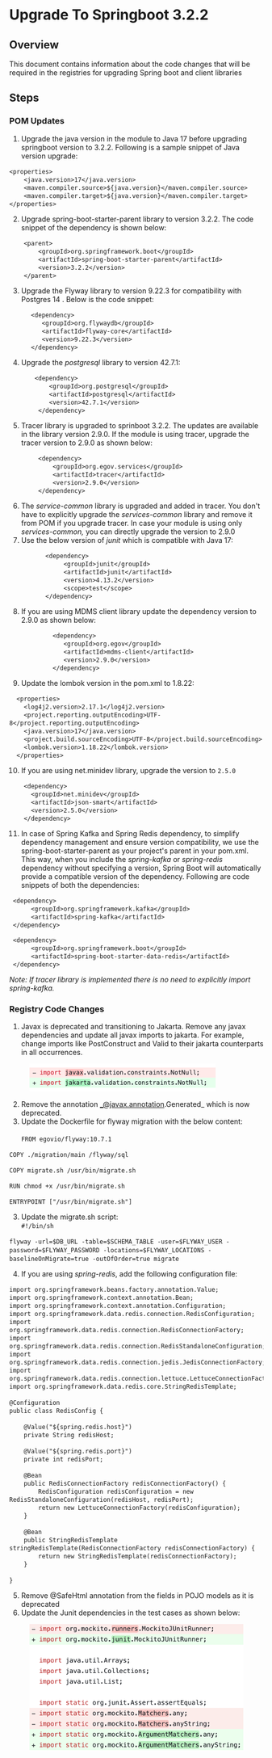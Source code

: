 # Upgrade To Springboot 3.2.2

## Overview

This document contains information about the code changes that will be required in the registries for upgrading Spring boot and client libraries

## Steps

### POM Updates

1. Upgrade the java version in the module to Java 17 before upgrading springboot version to 3.2.2. Following is a sample snippet of Java version upgrade:

```
<properties>
    <java.version>17</java.version>
    <maven.compiler.source>${java.version}</maven.compiler.source>
    <maven.compiler.target>${java.version}</maven.compiler.target>
</properties>
```

2. Upgrade spring-boot-starter-parent library to version 3.2.2. The code snippet of the dependency is shown below:

```
    <parent>
        <groupId>org.springframework.boot</groupId>
        <artifactId>spring-boot-starter-parent</artifactId>
        <version>3.2.2</version>
    </parent>
```

3. Upgrade the Flyway library to version 9.22.3 for compatibility with Postgres 14 . Below is the code snippet:

```
      <dependency>
         <groupId>org.flywaydb</groupId>
         <artifactId>flyway-core</artifactId>
         <version>9.22.3</version>
      </dependency>
```

4. Upgrade the _postgresql_ library to version 42.7.1:

```
       <dependency>
           <groupId>org.postgresql</groupId>
           <artifactId>postgresql</artifactId>
           <version>42.7.1</version>
        </dependency>
```

5. Tracer library is upgraded to sprinboot 3.2.2. The updates are available in the library version 2.9.0. If the module is using tracer, upgrade the tracer version to 2.9.0 as shown below:

```
        <dependency>
            <groupId>org.egov.services</groupId>
            <artifactId>tracer</artifactId>
            <version>2.9.0</version>
        </dependency>
```

6. The _service-common_ library is  upgraded and added in tracer. You don't have to explicitly upgrade the _services-common_ library and remove it from POM if you upgrade tracer. In case your module is using only  _services-common,_ you can directly upgrade the version to 2.9.0
7. Use the below version of _junit_ which is compatible with Java 17:

```
          <dependency>
               <groupId>junit</groupId>
               <artifactId>junit</artifactId>
               <version>4.13.2</version>
               <scope>test</scope>
          </dependency>
```

8. If you are using MDMS client library update the dependency version to 2.9.0 as shown below:

```
            <dependency>
               <groupId>org.egov</groupId>
               <artifactId>mdms-client</artifactId>
               <version>2.9.0</version>
            </dependency>
```

9. Update the lombok version in the pom.xml to 1.8.22:

```
  <properties>
    <log4j2.version>2.17.1</log4j2.version>
    <project.reporting.outputEncoding>UTF-8</project.reporting.outputEncoding>
    <java.version>17</java.version>
    <project.build.sourceEncoding>UTF-8</project.build.sourceEncoding>
    <lombok.version>1.18.22</lombok.version>
  </properties>
```

10. If you are using net.minidev library, upgrade the version to `2.5.0`

```
    <dependency>
      <groupId>net.minidev</groupId>
      <artifactId>json-smart</artifactId>
      <version>2.5.0</version>
    </dependency>
```

11. In case of Spring Kafka and Spring Redis dependency, to simplify dependency management and ensure version compatibility, we use the spring-boot-starter-parent as your project's parent in your pom.xml. This way, when you include the _spring-kafka_ or _spring-redis_ dependency without specifying a version, Spring Boot will automatically provide a compatible version of the dependency. Following are code snippets of both the dependencies:

```
 <dependency>
      <groupId>org.springframework.kafka</groupId>
      <artifactId>spring-kafka</artifactId>
 </dependency>
```

```
 <dependency>
      <groupId>org.springframework.boot</groupId>
      <artifactId>spring-boot-starter-data-redis</artifactId>
 </dependency>
```

_Note: If tracer library is implemented there is no need to explicitly import spring-kafka._

### Registry Code Changes&#x20;

1. Javax is deprecated and transitioning to Jakarta. Remove any javax dependencies and update all javax imports to jakarta. For example, change imports like PostConstruct and Valid to their jakarta counterparts in all occurrences.

<div align="left">

<figure><img src="../../.gitbook/assets/Screenshot 2024-03-04 at 4.38.45 PM.png" alt=""><figcaption></figcaption></figure>

</div>

2. Remove the annotation _@javax.annotation.Generated_ which is now deprecated.
3. Update the Dockerfile for flyway migration with the below content:\
   \
   `FROM egovio/flyway:10.7.1`

`COPY ./migration/main /flyway/sql`

`COPY migrate.sh /usr/bin/migrate.sh`

`RUN chmod +x /usr/bin/migrate.sh`

`ENTRYPOINT ["/usr/bin/migrate.sh"]`

3. Update the migrate.sh script:\
   &#x20;`#!/bin/sh`

`flyway -url=$DB_URL -table=$SCHEMA_TABLE -user=$FLYWAY_USER -password=$FLYWAY_PASSWORD -locations=$FLYWAY_LOCATIONS -baselineOnMigrate=true -outOfOrder=true migrate`

4. If you are using _spring-redis_, add the following configuration file:

```
import org.springframework.beans.factory.annotation.Value;
import org.springframework.context.annotation.Bean;
import org.springframework.context.annotation.Configuration;
import org.springframework.data.redis.connection.RedisConfiguration;
import org.springframework.data.redis.connection.RedisConnectionFactory;
import org.springframework.data.redis.connection.RedisStandaloneConfiguration;
import org.springframework.data.redis.connection.jedis.JedisConnectionFactory;
import org.springframework.data.redis.connection.lettuce.LettuceConnectionFactory;
import org.springframework.data.redis.core.StringRedisTemplate;

@Configuration
public class RedisConfig {

    @Value("${spring.redis.host}")
    private String redisHost;

    @Value("${spring.redis.port}")
    private int redisPort;

    @Bean
    public RedisConnectionFactory redisConnectionFactory() {
        RedisConfiguration redisConfiguration = new RedisStandaloneConfiguration(redisHost, redisPort);
        return new LettuceConnectionFactory(redisConfiguration);
    }

    @Bean
    public StringRedisTemplate stringRedisTemplate(RedisConnectionFactory redisConnectionFactory) {
        return new StringRedisTemplate(redisConnectionFactory);
    }

}
```

5. Remove @SafeHtml annotation from the fields in POJO models as it is deprecated
6. Update the Junit dependencies in the test cases as shown below:

<figure><img src="../../.gitbook/assets/Screenshot 2024-03-04 at 7.03.06 PM.png" alt=""><figcaption><p> </p></figcaption></figure>
